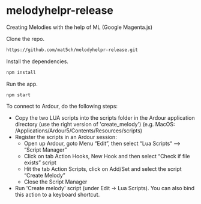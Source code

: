 # melodyhelpr-release
Creating Melodies with the help of ML (Google Magenta.js)

Clone the repo.
```bash
https://github.com/mat5ch/melodyhelpr-release.git
```

Install the dependencies.
```bash
npm install
```

Run the app.
```
npm start
```

To connect to Ardour, do the following steps:
- Copy the two LUA scripts into the scripts folder in the Ardour application directory (use the right version of 'create_melody')
(e.g. MacOS: /Applications/Ardour5/Contents/Resources/scripts)
- Register the scripts in an Ardour session:
  - Open up Ardour, goto Menu “Edit”, then select “Lua Scripts“ —> “Script Manager”    
  - Click on tab Action Hooks, New Hook and then select “Check if file exists” script
  - Hit the tab Action Scripts, click on Add/Set and select the script “Create Melody”
  - Close the Script Manager
- Run 'Create melody' script (under Edit -> Lua Scripts). You can also bind this action to a keyboard shortcut.
